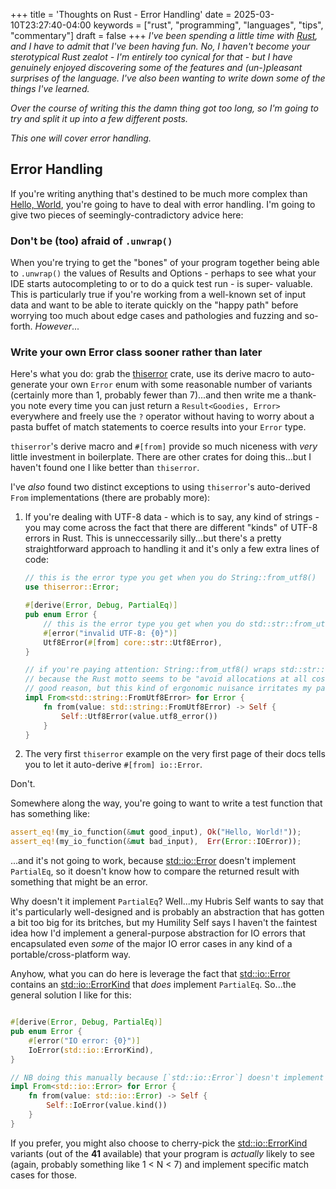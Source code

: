 +++
title = 'Thoughts on Rust - Error Handling'
date = 2025-03-10T23:27:40-04:00
keywords = ["rust", "programming", "languages", "tips", "commentary"]
draft = false
+++
_I've been spending a little time with [Rust](https://www.rust-lang.org/), and I have to admit that I've been having fun.
No, I haven't become your sterotypical Rust zealot - I'm entirely too cynical for that - but I _have_ genuinely enjoyed
discovering some of the features and (un-)pleasant surprises of the language. I've also been wanting to write down some of the
things I've learned._

_Over the course of writing this the damn thing got too long, so I'm going to try and split it up into a few different posts._

_This one will cover error handling._

## Error Handling

If you're writing anything that's destined to be much more complex than
[Hello, World](https://en.wikipedia.org/wiki/%22Hello,_World!%22_program), you're going to have to deal with error
handling. I'm going to give two pieces of seemingly-contradictory advice here:

### Don't be (too) afraid of `.unwrap()`

When you're trying to get the "bones" of your program together being able to `.unwrap()` the values
of Results and Options - perhaps to see what your IDE starts autocompleting to or to do a quick test run - is super-
valuable. This is particularly true if you're working from a well-known set of input data and want to be able to iterate quickly
on the "happy path" before worrying too much about edge cases and pathologies and fuzzing and so-forth. _However_...

### Write your own Error class sooner rather than later

Here's what you do: grab the [thiserror](https://crates.io/crates/thiserror) crate, use its derive macro to auto-generate
your own `Error` enum with some reasonable number of variants (certainly more than 1, probably fewer than 7)...and then write me a thank-you note every time you can just return a `Result<Goodies, Error>` everywhere and freely use the `?` operator without having
to worry about a pasta buffet of match statements to coerce results into your `Error` type.

`thiserror`'s derive macro and `#[from]` provide so much niceness with _very_ little investment in
boilerplate. There are other crates for doing this...but I haven't found one I like better than `thiserror`.

I've _also_ found two distinct exceptions to using `thiserror`'s auto-derived `From` implementations (there are probably more):

1) If you're dealing with UTF-8 data - which is to say, any kind of strings - you may come across the fact that there are
different "kinds" of UTF-8 errors in Rust. This is unneccessarily silly...but there's a pretty straightforward approach
to handling it and it's only a few extra lines of code:

    ```rust
    // this is the error type you get when you do String::from_utf8()
    use thiserror::Error;

    #[derive(Error, Debug, PartialEq)]
    pub enum Error {
        // this is the error type you get when you do std::str::from_utf8()
        #[error("invalid UTF-8: {0}")]
        Utf8Error(#[from] core::str::Utf8Error),
    }

    // if you're paying attention: String::from_utf8() wraps std::str::from_utf8(),
    // because the Rust motto seems to be "avoid allocations at all cost" (possibly for
    // good reason, but this kind of ergonomic nuisance irritates my pants clean off)
    impl From<std::string::FromUtf8Error> for Error {
        fn from(value: std::string::FromUtf8Error) -> Self {
            Self::Utf8Error(value.utf8_error())
        }
    }
    ```

2) The very first `thiserror` example on the very first page of their docs tells you to let it auto-derive
`#[from] io::Error`.

Don't.

Somewhere along the way, you're going to want to write a test function that has something like:

```rust
assert_eq!(my_io_function(&mut good_input), Ok("Hello, World!"));
assert_eq!(my_io_function(&mut bad_input),  Err(Error::IOError));
```

...and it's not going to work, because [std::io::Error](https://doc.rust-lang.org/std/io/struct.Error.html) doesn't implement
`PartialEq`, so it doesn't know how to compare the returned result with something that might be an error.

Why doesn't it implement `PartialEq`? Well...my Hubris Self wants to say that it's particularly well-designed and is probably an abstraction that has gotten a bit too big for its britches, but my Humility Self says I haven't the faintest idea how I'd implement a general-purpose abstraction for IO errors that encapsulated even _some_ of the major IO error cases in any kind of a portable/cross-platform way.

Anyhow, what you can do here is leverage the fact that [std::io::Error](https://doc.rust-lang.org/std/io/struct.Error.html) contains an [std::io::ErrorKind](https://doc.rust-lang.org/std/io/enum.ErrorKind.html) that _does_ implement `PartialEq`. So...the general solution I like for this:

```rust

#[derive(Error, Debug, PartialEq)]
pub enum Error {
    #[error("IO error: {0}")]
    IoError(std::io::ErrorKind),
}

// NB doing this manually because [`std::io::Error`] doesn't implement PartialEq
impl From<std::io::Error> for Error {
    fn from(value: std::io::Error) -> Self {
        Self::IoError(value.kind())
    }
}
```

If you prefer, you might also choose to cherry-pick the
[std::io::ErrorKind](https://doc.rust-lang.org/std/io/enum.ErrorKind.html)
variants (out of the **41** available) that your program is _actually_ likely to see (again, probably something like 1 < N < 7)
and implement specific match cases for those.
